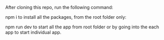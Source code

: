 After cloning this repo, run the following command:

npm i to install all the packages, from the root folder only:

npm run dev to start all the app from root folder or by going into the each app to start individual app.

